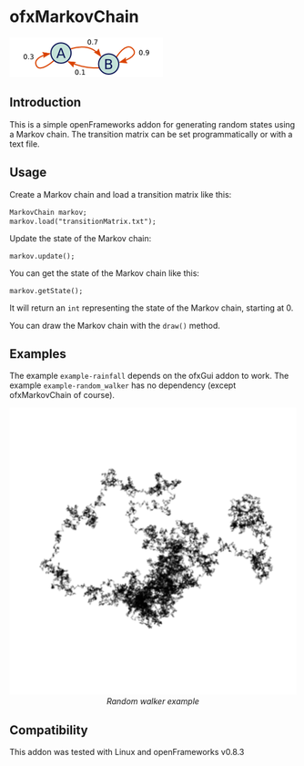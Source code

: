 ofxMarkovChain
=======

![MarkovChain](ofxaddons_thumbnail.png)

Introduction
------------

This is a simple openFrameworks addon for generating random states using a Markov chain. The transition matrix can be set programmatically or with a text file.

Usage
-----

Create a Markov chain and load a transition matrix like this:

	MarkovChain markov;
    markov.load("transitionMatrix.txt");

Update the state of the Markov chain:

	markov.update();

You can get the state of the Markov chain like this:

	markov.getState();

It will return an `int` representing the state of the Markov chain, starting at 0.

You can draw the Markov chain with the `draw()` method.

Examples
--------

The example `example-rainfall` depends on the ofxGui addon to work.
The example `example-random_walker` has no dependency (except ofxMarkovChain of course).

<div align="center">
	<img src="random_walker.png" alt="Random walker">
	<em>Random walker example</em>
</div>


Compatibility
-------------
This addon was tested with Linux and openFrameworks v0.8.3
